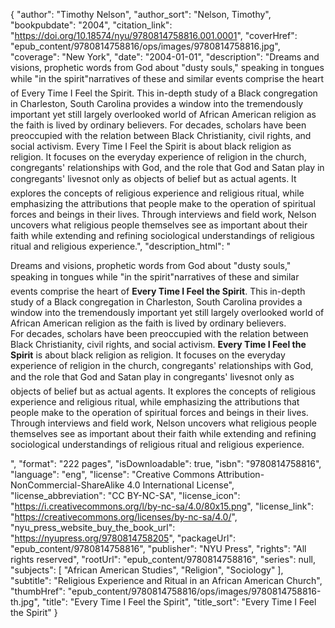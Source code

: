 {
  "author": "Timothy Nelson",
  "author_sort": "Nelson, Timothy",
  "bookpubdate": "2004",
  "citation_link": "https://doi.org/10.18574/nyu/9780814758816.001.0001",
  "coverHref": "epub_content/9780814758816/ops/images/9780814758816.jpg",
  "coverage": "New York",
  "date": "2004-01-01",
  "description": "Dreams and visions, prophetic words from God about \"dusty souls,\" speaking in tongues while \"in the spirit\"&#151;narratives of these and similar events comprise the heart of Every Time I Feel the Spirit. This in-depth study of a Black congregation in Charleston, South Carolina provides a window into the tremendously important yet still largely overlooked world of African American religion as the faith is lived by ordinary believers. For decades, scholars have been preoccupied with the relation between Black Christianity, civil rights, and social activism. Every Time I Feel the Spirit is about black religion as religion. It focuses on the everyday experience of religion in the church, congregants' relationships with God, and the role that God and Satan play in congregants' lives&#151;not only as objects of belief but as actual agents. It explores the concepts of religious experience and religious ritual, while emphasizing the attributions that people make to the operation of spiritual forces and beings in their lives. Through interviews and field work, Nelson uncovers what religious people themselves see as important about their faith while extending and refining sociological understandings of religious ritual and religious experience.",
  "description_html": "<p>Dreams and visions, prophetic words from God about \"dusty souls,\" speaking in tongues while \"in the spirit\"&#151;narratives of these and similar events comprise the heart of <b>Every Time I Feel the Spirit</b>. This in-depth study of a Black congregation in Charleston, South Carolina provides a window into the tremendously important yet still largely overlooked world of African American religion as the faith is lived by ordinary believers.<br> For decades, scholars have been preoccupied with the relation between Black Christianity, civil rights, and social activism. <b>Every Time I Feel the Spirit</b> is about black religion as religion. It focuses on the everyday experience of religion in the church, congregants' relationships with God, and the role that God and Satan play in congregants' lives&#151;not only as objects of belief but as actual agents. It explores the concepts of religious experience and religious ritual, while emphasizing the attributions that people make to the operation of spiritual forces and beings in their lives.<br> Through interviews and field work, Nelson uncovers what religious people themselves see as important about their faith while extending and refining sociological understandings of religious ritual and religious experience.</p>",
  "format": "222 pages",
  "isDownloadable": true,
  "isbn": "9780814758816",
  "language": "eng",
  "license": "Creative Commons Attribution-NonCommercial-ShareAlike 4.0 International License",
  "license_abbreviation": "CC BY-NC-SA",
  "license_icon": "https://i.creativecommons.org/l/by-nc-sa/4.0/80x15.png",
  "license_link": "https://creativecommons.org/licenses/by-nc-sa/4.0/",
  "nyu_press_website_buy_the_book_url": "https://nyupress.org/9780814758205",
  "packageUrl": "epub_content/9780814758816",
  "publisher": "NYU Press",
  "rights": "All rights reserved",
  "rootUrl": "epub_content/9780814758816",
  "series": null,
  "subjects": [
    "African American Studies",
    "Religion",
    "Sociology"
  ],
  "subtitle": "Religious Experience and Ritual in an African American Church",
  "thumbHref": "epub_content/9780814758816/ops/images/9780814758816-th.jpg",
  "title": "Every Time I Feel the Spirit",
  "title_sort": "Every Time I Feel the Spirit"
}
